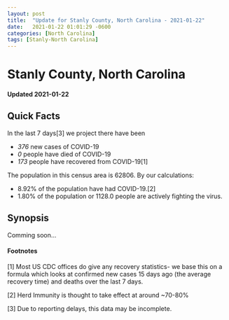 ```yaml
---
layout: post
title:  "Update for Stanly County, North Carolina - 2021-01-22"
date:   2021-01-22 01:01:29 -0600
categories: [North Carolina]
tags: [Stanly-North Carolina]
---
```


# Stanly County, North Carolina
#### Updated 2021-01-22

## Quick Facts

In the last 7 days[3] we project there have been
- *376* new cases of COVID-19
- *0* people have died of COVID-19
- *173* people have recovered from COVID-19[1]

The population in this census area is 62806. By our calculations:
- 8.92% of the population have had COVID-19.[2]
- 1.80% of the population or 1128.0 people are actively fighting the virus.

## Synopsis

Comming soon...


#### Footnotes

[1] Most US CDC offices do give any recovery statistics- we base this on a formula which looks at confirmed new cases
15 days ago (the average recovery time) and deaths over the last 7 days.

[2] Herd Immunity is thought to take effect at around ~70-80%

[3] Due to reporting delays, this data may be incomplete.
 
    